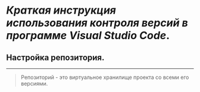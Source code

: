 # *Краткая инструкция использования контроля версий в программе Visual Studio Code*.








## Настройка репозитория.
---
> Репозиторий - это виртуальное хранилище проекта со всеми его версиями.
